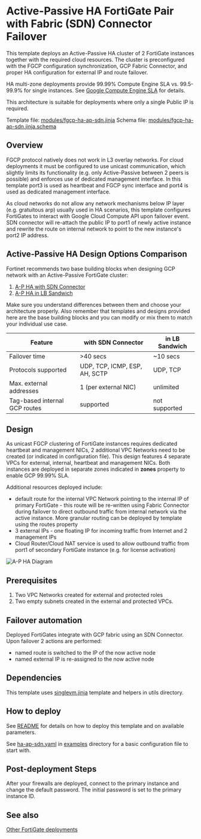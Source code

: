 # Active-Passive HA FortiGate Pair with Fabric (SDN) Connector Failover
This template deploys an Active-Passive HA cluster of 2 FortiGate instances together with the required cloud resources. The cluster is preconfigured with the FGCP configuration synchronization, GCP Fabric Connector, and proper HA configuration for external IP and route failover.

HA multi-zone deployments provide 99.99% Compute Engine SLA vs. 99.5-99.9% for single instances. See [Google Compute Engine SLA](https://cloud.google.com/compute/sla) for details.

This architecture is suitable for deployments where only a single Public IP is required.

Template file: [modules/fgcp-ha-ap-sdn.jinja](../modules/fgcp-ha-ap-sdn.jinja)
Schema file: [modules/fgcp-ha-ap-sdn.jinja.schema](../modules/fgcp-ha-ap-sdn.jinja.schema)

## Overview
FGCP protocol natively does not work in L3 overlay networks. For cloud deployments it must be configured to use unicast communication, which slightly limits its functionality (e.g. only Active-Passive between 2 peers is possible) and enforces use of dedicated management interface. In this template port3 is used as heartbeat and FGCP sync interface and port4 is used as dedicated management interface.

As cloud networks do not allow any network mechanisms below IP layer (e.g. gratuitous arp) usually used in HA scenarios, this template configures FortiGates to interact with Google Cloud Compute API upon failover event. SDN connector will re-attach the public IP to port1 of newly active instance and rewrite the route on internal network to point to the new instance's port2 IP address.

## Active-Passive HA Design Options Comparison
Fortinet recommends two base building blocks when designing GCP network with an Active-Passive FortiGate cluster:
1. [A-P HA with SDN Connector](fgcp-ha-ap-sdn.md)
2. [A-P HA in LB Sandwich](fgcp-ha-ap-elbilb.md)

Make sure you understand differences between them and choose your architecture properly. Also remember that templates and designs provided here are the base building blocks and you can modify or mix them to match your individual use case.

| Feature | with SDN Connector | in LB Sandwich |
| --------|--------------------|----------------|
| Failover time | >40 secs | ~10 secs |
| Protocols supported | UDP, TCP, ICMP, ESP, AH, SCTP | UDP, TCP |
| Max. external addresses | 1 (per external NIC) | unlimited |
| Tag-based internal GCP routes| supported | not supported |

## Design
As unicast FGCP clustering of FortiGate instances requires dedicated heartbeat and management NICs, 2 additional VPC Networks need to be created (or indicated in configuration file). This design features 4 separate VPCs for external, internal, heartbeat and management NICs. Both instances are deployed in separate zones indicated in **zones** property to enable GCP 99.99% SLA.

Additional resources deployed include:
- default route for the internal VPC Network pointing to the internal IP of primary FortiGate - this route will be re-written using Fabric Connector during failover to direct outbound traffic from internal network via the active instance. More granular routing can be deployed by template using the routes property
- 3 external IPs - one floating IP for incoming traffic from Internet and 2 management IPs
- Cloud Router/Cloud NAT service is used to allow outbound traffic from port1 of secondary FortiGate instance (e.g. for license activation)

![A-P HA Diagram](https://www.lucidchart.com/publicSegments/view/9fb2009b-32fa-4404-9009-4eb4529c988c/image.png)

## Prerequisites
1. Two VPC Networks created for external and protected roles
1. Two empty subnets created in the external and protected VPCs.

## Failover automation
Deployed FortiGates integrate with GCP fabric using an SDN Connector. Upon failover 2 actions are performed:
- named route is switched to the IP of the now active node
- named external IP is re-assigned to the now active node

## Dependencies
This template uses [singlevm.jinja](singlevm.md) template and helpers in utils directory.

## How to deploy
See [README](../README.md) for details on how to deploy this template and on available parameters.

See [ha-ap-sdn.yaml](../examples/ha-ap-sdn.yaml) in [examples](../examples) directory for a basic configuration file to start with.

## Post-deployment Steps
After your firewalls are deployed, connect to the primary instance and change the default password. The initial password is set to the primary instance ID.

## See also
[Other FortiGate deployments](./README.md)
